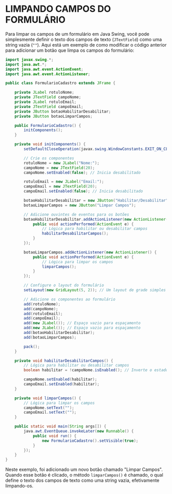 # LIMPANDO CAMPOS DO FORMULÁRIO
Para limpar os campos de um formulário em Java Swing, você pode simplesmente definir o texto dos campos de texto (`JTextField`) como uma string vazia (`""`). Aqui está um exemplo de como modificar o código anterior para adicionar um botão que limpa os campos do formulário:

```java
import javax.swing.*;
import java.awt.*;
import java.awt.event.ActionEvent;
import java.awt.event.ActionListener;

public class FormularioCadastro extends JFrame {

    private JLabel rotuloNome;
    private JTextField campoNome;
    private JLabel rotuloEmail;
    private JTextField campoEmail;
    private JButton botaoHabilitarDesabilitar;
    private JButton botaoLimparCampos;

    public FormularioCadastro() {
        initComponents();
    }

    private void initComponents() {
        setDefaultCloseOperation(javax.swing.WindowConstants.EXIT_ON_CLOSE);

        // Crie os componentes
        rotuloNome = new JLabel("Nome:");
        campoNome = new JTextField(20);
        campoNome.setEnabled(false); // Inicia desabilitado

        rotuloEmail = new JLabel("Email:");
        campoEmail = new JTextField(20);
        campoEmail.setEnabled(false); // Inicia desabilitado

        botaoHabilitarDesabilitar = new JButton("Habilitar/Desabilitar");
        botaoLimparCampos = new JButton("Limpar Campos");

        // Adicione ouvintes de eventos para os botões
        botaoHabilitarDesabilitar.addActionListener(new ActionListener() {
            public void actionPerformed(ActionEvent e) {
                // Lógica para habilitar ou desabilitar campos
                habilitarDesabilitarCampos();
            }
        });

        botaoLimparCampos.addActionListener(new ActionListener() {
            public void actionPerformed(ActionEvent e) {
                // Lógica para limpar os campos
                limparCampos();
            }
        });

        // Configure o layout do formulário
        setLayout(new GridLayout(5, 2)); // Um layout de grade simples

        // Adicione os componentes ao formulário
        add(rotuloNome);
        add(campoNome);
        add(rotuloEmail);
        add(campoEmail);
        add(new JLabel()); // Espaço vazio para espaçamento
        add(new JLabel()); // Espaço vazio para espaçamento
        add(botaoHabilitarDesabilitar);
        add(botaoLimparCampos);

        pack();
    }

    private void habilitarDesabilitarCampos() {
        // Lógica para habilitar ou desabilitar campos
        boolean habilitar = !campoNome.isEnabled(); // Inverte o estado atual

        campoNome.setEnabled(habilitar);
        campoEmail.setEnabled(habilitar);
    }

    private void limparCampos() {
        // Lógica para limpar os campos
        campoNome.setText("");
        campoEmail.setText("");
    }

    public static void main(String args[]) {
        java.awt.EventQueue.invokeLater(new Runnable() {
            public void run() {
                new FormularioCadastro().setVisible(true);
            }
        });
    }
}
```

Neste exemplo, foi adicionado um novo botão chamado "Limpar Campos". Quando esse botão é clicado, o método `limparCampos()` é chamado, o qual define o texto dos campos de texto como uma string vazia, efetivamente limpando-os.